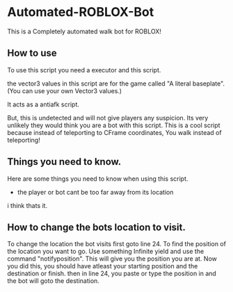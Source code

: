 # Automated-ROBLOX-Bot
This is a Completely automated walk bot for ROBLOX!

## How to use

To use this script you need a executor and this script.

the vector3 values in this script are for the game called "A literal baseplate". (You can use your own Vector3 values.)

It acts as a antiafk script.

But, this is undetected and will not give players any suspicion.
Its very unlikely they would think you are a bot with this script.
This is a cool script because instead of teleporting to CFrame coordinates,
You walk instead of teleporting!

## Things you need to know.
Here are some things you need to know when using this script.
 * the player or bot cant be too far away from its location

i think thats it.

## How to change the bots location to visit.
To change the location the bot visits first goto line 24.
To find the position of the location you want to go.
Use something Infinite yield and use the command "notifyposition".
This will give you the position you are at. Now you did this,
you should have atleast your starting position and the destination or finish.
then in line 24, you paste or type the position in and the bot will goto the destination.

